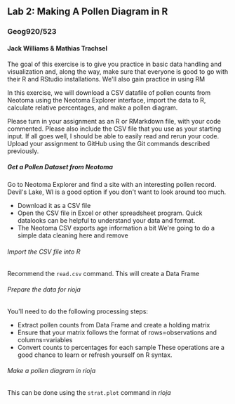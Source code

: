 
## Lab 2: Making A Pollen Diagram in R
### Geog920/523
#### Jack Williams & Mathias Trachsel

The goal of this exercise is to give you practice in basic data handling and visualization and, along the way, make sure that everyone is good to go with their R and RStudio installations.  We'll also gain practice in using RM

In this exercise, we will download a CSV datafile of pollen counts from Neotoma using the Neotoma Explorer interface, import the data to R, calculate relative percentages, and make a pollen diagram.

Please turn in your assignment as an R or RMarkdown file, with your code commented.  Please also include the CSV file that you use as your starting input.  If all goes well, I should be able to easily read and rerun your code.  Upload your assignment to GitHub using the Git commands described previously.

##### Get a Pollen Dataset from Neotoma
Go to Neotoma Explorer and find a site with an interesting pollen record.  Devil's Lake, WI is a good option if you don't want to look around too much.  
+ Download it as a CSV file
+ Open the CSV file in Excel or other spreadsheet program.  Quick datalooks can be helpful to understand your data and format.  
+ The Neotoma CSV exports age information a bit We're going to do a simple data cleaning here and remove

###### Import the CSV file into R
Recommend the ```read.csv``` command.  This will create a Data Frame

###### Prepare the data for *rioja*
You'll need to do the following processing steps:
+ Extract pollen counts from Data Frame and create a holding matrix
+ Ensure that your matrix follows the format of rows=observations and columns=variables
+ Convert counts to percentages for each sample
These operations are a good chance to learn or refresh yourself on R syntax.  

###### Make a pollen diagram in *rioja*
This can be done using the ```strat.plot``` command in *rioja*
